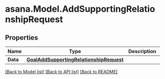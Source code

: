 
# asana.Model.AddSupportingRelationshipRequest

## Properties

Name | Type | Description | Notes
------------ | ------------- | ------------- | -------------
**Data** | [**GoalAddSupportingRelationshipRequest**](GoalAddSupportingRelationshipRequest.md) |  | [optional] 

[[Back to Model list]](../README.md#documentation-for-models)
[[Back to API list]](../README.md#documentation-for-api-endpoints)
[[Back to README]](../README.md)

